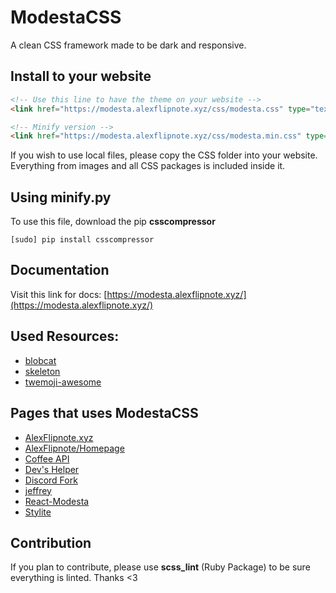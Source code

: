 # ModestaCSS
A clean CSS framework made to be dark and responsive.

## Install to your website
```html
<!-- Use this line to have the theme on your website -->
<link href="https://modesta.alexflipnote.xyz/css/modesta.css" type="text/css" rel="stylesheet">

<!-- Minify version -->
<link href="https://modesta.alexflipnote.xyz/css/modesta.min.css" type="text/css" rel="stylesheet">
```
If you wish to use local files, please copy the CSS folder into your website.
Everything from images and all CSS packages is included inside it.

## Using minify.py
To use this file, download the pip **csscompressor**
```
[sudo] pip install csscompressor
```

## Documentation
Visit this link for docs: [https://modesta.alexflipnote.xyz/](https://modesta.alexflipnote.xyz/)

## Used Resources:
- [blobcat](https://discord.gg/nG8fy52)
- [skeleton](http://getskeleton.com/)
- [twemoji-awesome](https://github.com/ellekasai/twemoji-awesome)

## Pages that uses ModestaCSS
- [AlexFlipnote.xyz](https://alexflipnote.xyz/)
- [AlexFlipnote/Homepage](https://alexflipnote.xyz/homepage)
- [Coffee API](https://coffee.alexflipnote.xyz/)
- [Dev's Helper](https://devs-helper.ml/)
- [Discord Fork](https://discordbots.co.uk/)
- [jeffrey](http://jeffrey.cf/)
- [React-Modesta](https://modesta.bowser65.tk/)
- [Stylite](https://stylite.me/)

## Contribution
If you plan to contribute, please use **scss_lint** (Ruby Package) to be sure everything is linted.
Thanks <3
